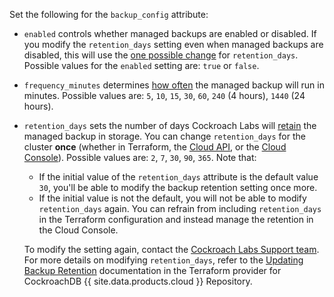 Set the following for the `backup_config` attribute:

- `enabled` controls whether managed backups are enabled or disabled. If you modify the `retention_days` setting even when managed backups are disabled, this will use the [one possible change](#retention) for `retention_days`. Possible values for the `enabled` setting are: `true` or `false`.
- `frequency_minutes` determines [how often](#frequency) the managed backup will run in minutes. Possible values are: `5`, `10`, `15`, `30`, `60`, `240` (4 hours), `1440` (24 hours).
- `retention_days` sets the number of days Cockroach Labs will [retain](#retention) the managed backup in storage. You can change `retention_days` for the cluster **once** (whether in Terraform, the [Cloud API](#cloud-api), or the [Cloud Console](#cloud-console)). Possible values are: `2`, `7`, `30`, `90`, `365`. Note that:
    - If the initial value of the `retention_days` attribute is the default value `30`, you'll be able to modify the backup retention setting once more. 
    - If the initial value is not the default, you will not be able to modify `retention_days` again. You can refrain from including `retention_days` in the Terraform configuration and instead manage the retention in the Cloud Console.
    
    To modify the setting again, contact the [Cockroach Labs Support team]({{site.current_cloud_version}}/support-resources.md). For more details on modifying `retention_days`, refer to the [Updating Backup Retention](https://github.com/cockroachdb/terraform-provider-cockroach/blob/main/docs/guides/updating-backup-retention.md) documentation in the Terraform provider for CockroachDB {{ site.data.products.cloud }} Repository.